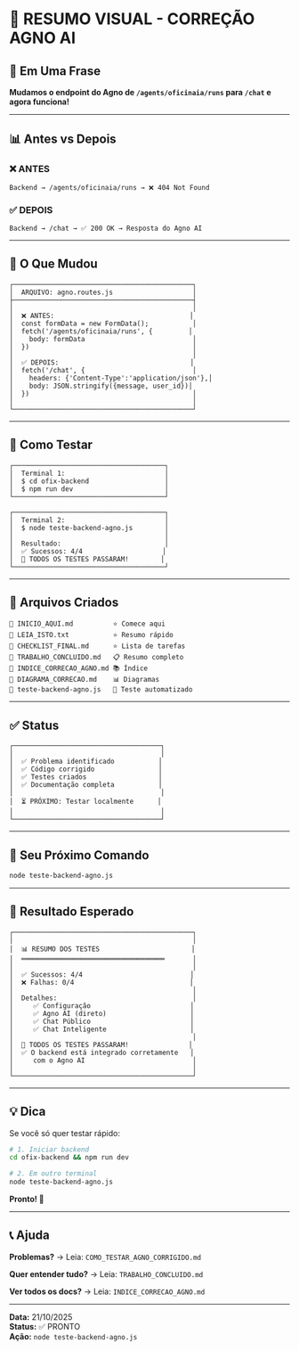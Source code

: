 # 🎨 RESUMO VISUAL - CORREÇÃO AGNO AI

## 🎯 Em Uma Frase

**Mudamos o endpoint do Agno de `/agents/oficinaia/runs` para `/chat` e agora funciona!**

---

## 📊 Antes vs Depois

### ❌ ANTES
```
Backend → /agents/oficinaia/runs → ❌ 404 Not Found
```

### ✅ DEPOIS
```
Backend → /chat → ✅ 200 OK → Resposta do Agno AI
```

---

## 🔧 O Que Mudou

```
┌─────────────────────────────────────────────┐
│  ARQUIVO: agno.routes.js                    │
├─────────────────────────────────────────────┤
│                                             │
│  ❌ ANTES:                                  │
│  const formData = new FormData();           │
│  fetch('/agents/oficinaia/runs', {         │
│    body: formData                           │
│  })                                         │
│                                             │
│  ✅ DEPOIS:                                 │
│  fetch('/chat', {                           │
│    headers: {'Content-Type':'application/json'},│
│    body: JSON.stringify({message, user_id})│
│  })                                         │
│                                             │
└─────────────────────────────────────────────┘
```

---

## 🧪 Como Testar

```
┌──────────────────────────────────────┐
│  Terminal 1:                         │
│  $ cd ofix-backend                   │
│  $ npm run dev                       │
└──────────────────────────────────────┘

┌──────────────────────────────────────┐
│  Terminal 2:                         │
│  $ node teste-backend-agno.js        │
│                                      │
│  Resultado:                          │
│  ✅ Sucessos: 4/4                    │
│  🎉 TODOS OS TESTES PASSARAM!        │
└──────────────────────────────────────┘
```

---

## 📁 Arquivos Criados

```
📄 INICIO_AQUI.md          ⭐ Comece aqui
📄 LEIA_ISTO.txt           ⭐ Resumo rápido
📄 CHECKLIST_FINAL.md      ⭐ Lista de tarefas
📄 TRABALHO_CONCLUIDO.md   📋 Resumo completo
📄 INDICE_CORRECAO_AGNO.md 📚 Índice
📄 DIAGRAMA_CORRECAO.md    📊 Diagramas
🧪 teste-backend-agno.js   🧪 Teste automatizado
```

---

## ✅ Status

```
┌─────────────────────────────────────┐
│                                     │
│  ✅ Problema identificado           │
│  ✅ Código corrigido                │
│  ✅ Testes criados                  │
│  ✅ Documentação completa           │
│                                     │
│  ⏳ PRÓXIMO: Testar localmente      │
│                                     │
└─────────────────────────────────────┘
```

---

## 🚀 Seu Próximo Comando

```bash
node teste-backend-agno.js
```

---

## 🎯 Resultado Esperado

```
┌─────────────────────────────────────────────┐
│                                             │
│  📊 RESUMO DOS TESTES                       │
│  ════════════════════════════════════       │
│                                             │
│  ✅ Sucessos: 4/4                           │
│  ❌ Falhas: 0/4                             │
│                                             │
│  Detalhes:                                  │
│     ✅ Configuração                         │
│     ✅ Agno AI (direto)                     │
│     ✅ Chat Público                         │
│     ✅ Chat Inteligente                     │
│                                             │
│  🎉 TODOS OS TESTES PASSARAM!               │
│  ✅ O backend está integrado corretamente   │
│     com o Agno AI                           │
│                                             │
└─────────────────────────────────────────────┘
```

---

## 💡 Dica

Se você só quer testar rápido:

```bash
# 1. Iniciar backend
cd ofix-backend && npm run dev

# 2. Em outro terminal
node teste-backend-agno.js
```

**Pronto! 🎉**

---

## 📞 Ajuda

**Problemas?** → Leia: `COMO_TESTAR_AGNO_CORRIGIDO.md`

**Quer entender tudo?** → Leia: `TRABALHO_CONCLUIDO.md`

**Ver todos os docs?** → Leia: `INDICE_CORRECAO_AGNO.md`

---

**Data:** 21/10/2025  
**Status:** ✅ PRONTO  
**Ação:** `node teste-backend-agno.js`

